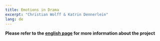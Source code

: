 ```yaml
---
title: Emotions in Drama
excerpt: "Christian Wolff & Katrin Dennerlein"
lang: de
---
```


<b>Please refer to the <a href="https://dfg-spp-cls.github.io/projects_en/2020/01/24/TP-Emotions_in_Drama/">english page</a> for more information about the project</b>
